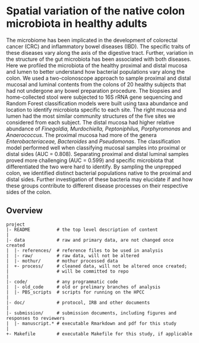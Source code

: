 # Spatial variation of the native colon microbiota in healthy adults

The microbiome has been implicated in the development of colorectal cancer (CRC) and inflammatory bowel diseases (IBD). The specific traits of these diseases vary along the axis of the digestive tract. Further, variation in the structure of the gut microbiota has been associated with both diseases. Here we profiled the microbiota of the healthy proximal and distal mucosa and lumen to better understand how bacterial populations vary along the colon. We used a two-colonoscope approach to sample proximal and distal mucosal and luminal contents from the colons of 20 healthy subjects that had not undergone any bowel preparation procedure. The biopsies and home-collected stool were subjected to 16S rRNA gene sequencing and Random Forest classification models were built using taxa abundance and location to identify microbiota specific to each site. The right mucosa and lumen had the most similar community structures of the five sites we considered from each subject. The distal mucosa had higher relative abundance of _Finegoldia, Murdochiella, Peptoniphilus, Porphyromonas_ and _Anaerococcus_. The proximal mucosa had more of the genera _Enterobacteriaceae, Bacteroides_ and _Pseudomonas_. The classification model performed well when classifying mucosal samples into proximal or distal sides (AUC = 0.808). Separating proximal and distal luminal samples proved more challenging (AUC = 0.599) and specific microbiota that differentiated the two were hard to identify. By sampling the unprepped colon, we identified distinct bacterial populations native to the proximal and distal sides. Further investigation of these bacteria may elucidate if and how these groups contribute to different disease processes on their respective sides of the colon.

Overview
--------

    project
    |- README          # the top level description of content
    |
    |- data            # raw and primary data, are not changed once created
    |  |- references/  # reference files to be used in analysis
    |  |- raw/         # raw data, will not be altered
    |  |- mothur/      # mothur processed data
    |  +- process/     # cleaned data, will not be altered once created;
    |                  # will be committed to repo
    |
    |- code/           # any programmatic code
    |  |- old_code     # old or prelimary branches of analysis
    |  |- PBS_scripts  # scripts for running on the HPCC
    |
    |- doc/            # protocol, IRB and other documents
    |
    |- submission/     # submission documents, including figures and responses to reviewers
    |  |- manuscript.* # executable Rmarkdown and pdf for this study
    |
    +- Makefile        # executable Makefile for this study, if applicable
